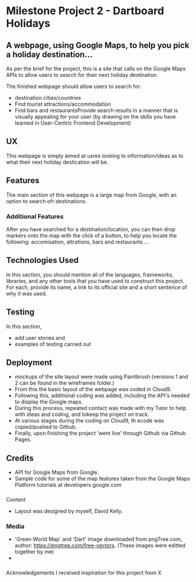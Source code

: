# Milestone Project 2 - Dartboard Holidays

## A webpage, using Google Maps, to help you pick a holiday destination...

As per the brief for the project, this is a site that calls on the Google Maps APIs
to allow users to search for their next holiday destination. 

The finished webpage should allow users to search for: 
- destination cities/countries
- Find tourist attractions/accommodation
- Find bars and restaurantsProvide search results in a manner that is visually appealing for your user (by drawing on the skills you have learned in User-Centric Frontend Development)

## UX
This webpage is simply aimed at usres looking to information/ideas as to what their next holiday destication will be.


## Features
The main section of this webpage is a large map from Google, with an option to search ofr destinations.

### Additional Features
After you have searched for a destination/location, you can then drop markers onto the map with the click of a button,
to help you locate the following: accomisation, attrations, bars and restaurants ...


## Technologies Used
In this section, you should mention all of the languages, frameworks, libraries, and any other tools that you have used to construct this project. For each, provide its name, a link to its official site and a short sentence of why it was used.


## Testing
In this section, 
- add user stories and
- examples of testing carried out

## Deployment
- mockups of the site layout were made using Paintbrush (versions 1 and 2 can be found in the wireframes folder.)
- From this the basic layout of the webpage was coded in Cloud9.
- Following this, additional coding was added, including the API's needed to display the Google maps.
- During this process, repeated contact was made with my Tutor to help with ideas and coding, and tokeep the project on track.
- At various stages during the coding on Cloud9, th ecode was copied/pushed to Github. 
- Finally, upon finishing the project 'went live' through Github via Github Pages.

## Credits

- API for Google Maps from Google.
- Sample code for some of the map features taken from the Google Maps Platform tutorials at developers.google.com

###
Content
- Layout was designed by myself, David Kelly.

### Media
- 'Green World Map' and 'Dart' image downloaded from pngTree.com, author: https://pngtree.com/free-vectors.
   (These images were editted together by me)
-

### 
Acknowledgements
I received inspiration for this project from X